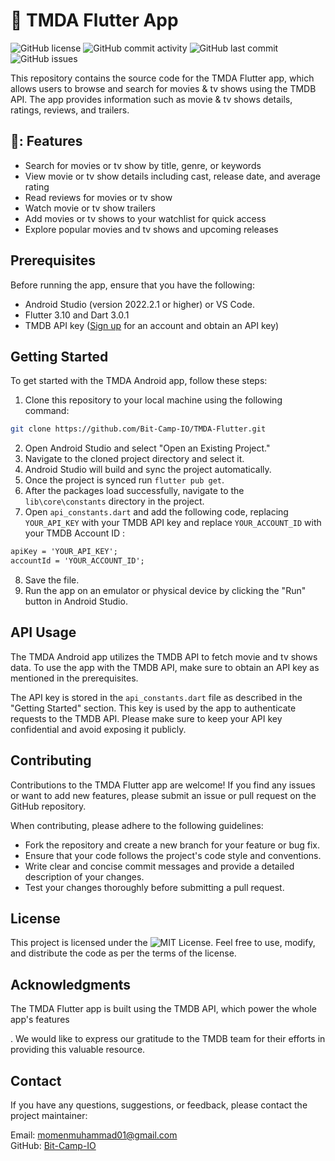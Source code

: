 # 📱 TMDA Flutter App

![GitHub license](https://img.shields.io/github/license/Bit-Camp-IO/TMDA-Android)
![GitHub commit activity](https://img.shields.io/github/commit-activity/t/MomenMuhammad01/TMDA-FLUTTER)
![GitHub last commit](https://img.shields.io/github/last-commit/Bit-Camp-IO/TMDA-Flutter)
![GitHub issues](https://img.shields.io/github/issues/Bit-Camp-IO/TMDA-Android)

This repository contains the source code for the TMDA Flutter app, which allows users to browse and search for movies & tv shows using the TMDB API. The app provides information such as movie & tv shows details, ratings, reviews, and trailers.

## 🚀: Features

- Search for movies or tv show by title, genre, or keywords
- View movie or tv show details including cast, release date, and average rating
- Read reviews for movies or tv show
- Watch movie or tv show trailers
- Add movies or tv shows to your watchlist for quick access
- Explore popular movies and tv shows and upcoming releases

## Prerequisites

Before running the app, ensure that you have the following:

- Android Studio (version 2022.2.1 or higher) or VS Code.
- Flutter 3.10 and Dart 3.0.1
- TMDB API key ([Sign up](https://www.themoviedb.org/documentation/api) for an account and obtain an API key)

## Getting Started

To get started with the TMDA Android app, follow these steps:

1. Clone this repository to your local machine using the following command:

```bash
git clone https://github.com/Bit-Camp-IO/TMDA-Flutter.git
```

2. Open Android Studio and select "Open an Existing Project."
3. Navigate to the cloned project directory and select it.
4. Android Studio will build and sync the project automatically.
5. Once the project is synced run `flutter pub get`.
6. After the packages load successfully, navigate to the `lib\core\constants` directory in the project.
7. Open `api_constants.dart` and add the following code, replacing `YOUR_API_KEY` with your TMDB API key and replace `YOUR_ACCOUNT_ID` with your TMDB Account ID :
```xml
apiKey = 'YOUR_API_KEY';
accountId = 'YOUR_ACCOUNT_ID';

```

8. Save the file.
9. Run the app on an emulator or physical device by clicking the "Run" button in Android Studio.

## API Usage

The TMDA Android app utilizes the TMDB API to fetch movie and tv shows data. To use the app with the TMDB API, make sure to obtain an API key as mentioned in the prerequisites.

The API key is stored in the `api_constants.dart` file as described in the "Getting Started" section. This key is used by the app to authenticate requests to the TMDB API. Please make sure to keep your API key confidential and avoid exposing it publicly.

## Contributing

Contributions to the TMDA Flutter app are welcome! If you find any issues or want to add new features, please submit an issue or pull request on the GitHub repository.

When contributing, please adhere to the following guidelines:

- Fork the repository and create a new branch for your feature or bug fix.
- Ensure that your code follows the project's code style and conventions.
- Write clear and concise commit messages and provide a detailed description of your changes.
- Test your changes thoroughly before submitting a pull request.

## License

This project is licensed under the ![MIT License](https://img.shields.io/github/license/Bit-Camp-IO/TMDA-Android). Feel free to use, modify, and distribute the code as per the terms of the license.

## Acknowledgments

The TMDA Flutter app is built using the TMDB API, which power the whole app's features

. We would like to express our gratitude to the TMDB team for their efforts in providing this valuable resource.

## Contact

If you have any questions, suggestions, or feedback, please contact the project maintainer:

Email: momenmuhammad01@gmail.com\
GitHub: [Bit-Camp-IO](https://github.com/Bit-Camp-IO)
